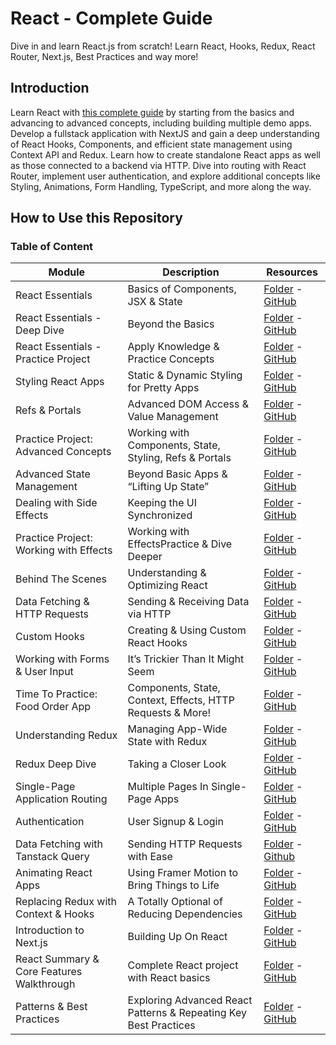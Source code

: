# React - Complete Guide

Dive in and learn React.js from scratch! Learn React, Hooks, Redux, React Router, Next.js, Best Practices and way more!

## Introduction

Learn React with [this complete guide](https://www.udemy.com/course/react-the-complete-guide-incl-redux) by starting from the basics and advancing to advanced concepts, including building multiple demo apps. Develop a fullstack application with NextJS and gain a deep understanding of React Hooks, Components, and efficient state management using Context API and Redux. Learn how to create standalone React apps as well as those connected to a backend via HTTP. Dive into routing with React Router, implement user authentication, and explore additional concepts like Styling, Animations, Form Handling, TypeScript, and more along the way.

## How to Use this Repository

### Table of Content

| Module                                    | Description                                                      | Resources                                                                                                                                                 |
| ----------------------------------------- | ---------------------------------------------------------------- | --------------------------------------------------------------------------------------------------------------------------------------------------------- |
| React Essentials                          | Basics of Components, JSX & State                                | [Folder](./complete-path/react-essentials/) - [GitHub](https://github.com/ThomasCode92/react-complete-guide/commits/react-essentials)                     |
| React Essentials - Deep Dive              | Beyond the Basics                                                | [Folder](./complete-path/essentials-deep-dive/) - [GitHub](https://github.com/ThomasCode92/react-complete-guide/commits/essentials-deep-dive)             |
| React Essentials - Practice Project       | Apply Knowledge & Practice Concepts                              | [Folder](./complete-path/essentials-practice/) - [GitHub](https://github.com/ThomasCode92/react-complete-guide/commits/essentials-practice)               |
| Styling React Apps                        | Static & Dynamic Styling for Pretty Apps                         | [Folder](./complete-path/styling-components/) - [GitHub](https://github.com/ThomasCode92/react-complete-guide/commits/styling-components)                 |
| Refs & Portals                            | Advanced DOM Access & Value Management                           | [Folder](./complete-path/refs-portals/) - [GitHub](https://github.com/ThomasCode92/react-complete-guide/commits/refs-portals)                             |
| Practice Project: Advanced Concepts       | Working with Components, State, Styling, Refs & Portals          | [Folder](./complete-path/practice-project-1/) - [GitHub](https://github.com/ThomasCode92/react-complete-guide/commits/practice-project-1)                 |
| Advanced State Management                 | Beyond Basic Apps & “Lifting Up State”                           | [Folder](./complete-path/context-api/) - [GitHub](https://github.com/ThomasCode92/react-complete-guide/commits/context-api)                               |
| Dealing with Side Effects                 | Keeping the UI Synchronized                                      | [Folder](./complete-path/handling-side-effects/) - [GitHub](https://github.com/ThomasCode92/react-complete-guide/commits/handling-side-effects)           |
| Practice Project: Working with Effects    | Working with EffectsPractice & Dive Deeper                       | [Folder](./complete-path/practice-project-2/) - [GitHub](https://github.com/ThomasCode92/react-complete-guide/commits/practice-project-2)                 |
| Behind The Scenes                         | Understanding & Optimizing React                                 | [Folder](./complete-path/behind-the-scenes/) - [GitHub](https://github.com/ThomasCode92/react-complete-guide/commits/behind-the-scenes)                   |
| Data Fetching & HTTP Requests             | Sending & Receiving Data via HTTP                                | [Folder](./complete-path/data-fetching-custom-hooks/) - [GitHub](https://github.com/ThomasCode92/react-complete-guide/commits/data-fetching-custom-hooks) |
| Custom Hooks                              | Creating & Using Custom React Hooks                              | [Folder](./complete-path/data-fetching-custom-hooks/) - [GitHub](https://github.com/ThomasCode92/react-complete-guide/commits/data-fetching-custom-hooks) |
| Working with Forms & User Input           | It’s Trickier Than It Might Seem                                 | [Folder](./complete-path/form-user-input/) - [GitHub](https://github.com/ThomasCode92/react-complete-guide/commits/form-user-input)                       |
| Time To Practice: Food Order App          | Components, State, Context, Effects, HTTP Requests & More!       | [Folder](./complete-path/practice-project-3/) - [GitHub](https://github.com/ThomasCode92/react-complete-guide/commits/practice-project-3)                 |
| Understanding Redux                       | Managing App-Wide State with Redux                               | [Folder](./complete-path/redux-introduction/) - [GitHub](https://github.com/ThomasCode92/react-complete-guide/commits/redux-introduction)                 |
| Redux Deep Dive                           | Taking a Closer Look                                             | [Folder](./complete-path/redux-advanced/) - [GitHub](https://github.com/ThomasCode92/react-complete-guide/commits/redux-advanced)                         |
| Single-Page Application Routing           | Multiple Pages In Single-Page Apps                               | [Folder](./complete-path/routing-auth/) - [GitHub](https://github.com/ThomasCode92/react-complete-guide/commits/routing-auth)                             |
| Authentication                            | User Signup & Login                                              | [Folder](./complete-path/routing-auth/) - [GitHub](https://github.com/ThomasCode92/react-complete-guide/commits/routing-auth)                             |
| Data Fetching with Tanstack Query         | Sending HTTP Requests with Ease                                  | [Folder](./complete-path/tanstack-query/) - [Github](https://github.com/ThomasCode92/react-complete-guide/commits/tanstack-query)                         |
| Animating React Apps                      | Using Framer Motion to Bring Things to Life                      | [Folder](./complete-path/framer-motion/) - [GitHub](https://github.com/ThomasCode92/react-complete-guide/commits/framer-motion)                           |
| Replacing Redux with Context & Hooks      | A Totally Optional of Reducing Dependencies                      | [Folder](./complete-path/redux-vs-context/) - [GitHub](https://github.com/ThomasCode92/react-complete-guide/commits/redux-vs-context)                     |
| Introduction to Next.js                   | Building Up On React                                             | [Folder](./complete-path/nextjs-introduction/) - [GitHub](https://github.com/ThomasCode92/react-complete-guide/commits/nextjs-introduction)               |
| React Summary & Core Features Walkthrough | Complete React project with React basics                         | [Folder](./core-features/) - [GitHub](https://github.com/ThomasCode92/react-complete-guide/commits/core-features)                                         |
| Patterns & Best Practices                 | Exploring Advanced React Patterns & Repeating Key Best Practices | [Folder](./complete-path/patterns-best-practices/) - [GitHub](https://github.com/ThomasCode92/react-complete-guide/commits/patterns-best-practices)       |

